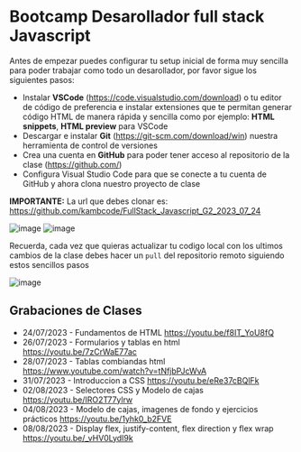 # Bootcamp Desarollador full stack Javascript

Antes de empezar puedes configurar tu setup inicial de forma muy sencilla para poder trabajar como todo un desarollador, por favor sigue los siguientes pasos:

- Instalar **VSCode** (https://code.visualstudio.com/download) o tu editor de código de preferencia e instalar extensiones que te permitan generar código HTML de manera rápida y sencilla como por ejemplo: **HTML snippets**, **HTML preview** para VSCode
- Descargar e instalar **Git** (https://git-scm.com/download/win) nuestra herramienta de control de versiones
- Crea una cuenta en **GitHub** para poder tener acceso al repositorio de la clase (https://github.com/)
- Configura Visual Studio Code para que se conecte a tu cuenta de GitHub y ahora clona nuestro proyecto de clase

**IMPORTANTE:** La url que debes clonar es: https://github.com/kambcode/FullStack_Javascript_G2_2023_07_24

![image](https://github.com/KamiloMontoya/kambcode_g1/assets/11945476/e1ae4282-8cee-403b-9f66-7fb9af62241d)
![image](https://github.com/KamiloMontoya/kambcode_g1/assets/11945476/ca0ce2ad-72ec-431d-b3e1-55b84c64ec13)

    
Recuerda, cada vez que quieras actualizar tu codigo local con los ultimos cambios de la clase debes hacer un `pull` del repositorio remoto siguiendo estos sencillos pasos

![image](https://github.com/KamiloMontoya/kambcode_g1/assets/11945476/8d8f7da6-aa4c-4d67-9dec-59cd360bda0f)

## Grabaciones de Clases
 - 24/07/2023 - Fundamentos de HTML https://youtu.be/f8IT_YoU8fQ
 - 26/07/2023 - Formularios y tablas en html https://youtu.be/7zCrWaE77ac
 - 28/07/2023 - Tablas combiandas html https://www.youtube.com/watch?v=tNfjbPJcWvA
 - 31/07/2023 - Introduccion a CSS https://youtu.be/eRe37cBQlFk
 - 02/08/2023 - Selectores CSS y Modelo de cajas https://youtu.be/IRO2T77ylrw
 - 04/08/2023 - Modelo de cajas, imagenes de fondo y ejercicios prácticos https://youtu.be/1yhk0_b2FVE
 - 08/08/2023 - Display flex, justify-content, flex direction y flex wrap https://youtu.be/_vHV0LydI9k